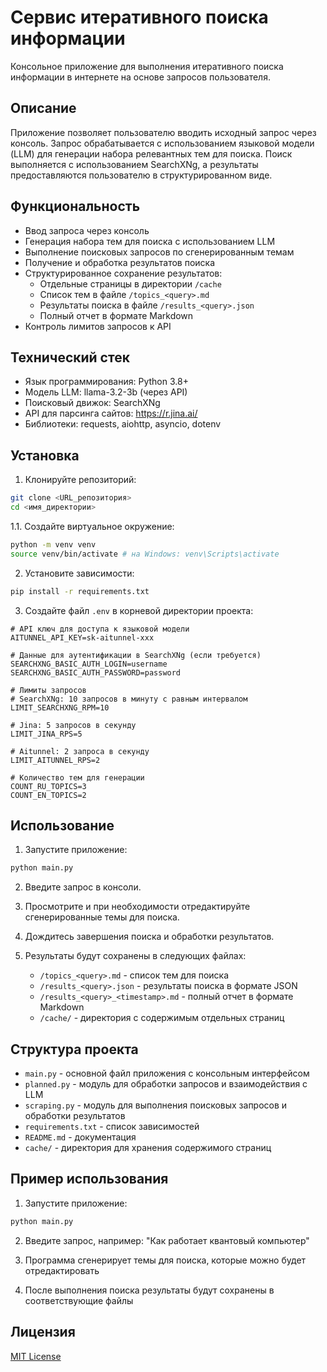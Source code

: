 # Сервис итеративного поиска информации

Консольное приложение для выполнения итеративного поиска информации в интернете на основе запросов пользователя.

## Описание

Приложение позволяет пользователю вводить исходный запрос через консоль. Запрос обрабатывается с использованием языковой модели (LLM) для генерации набора релевантных тем для поиска. Поиск выполняется с использованием SearchXNg, а результаты предоставляются пользователю в структурированном виде.

## Функциональность

- Ввод запроса через консоль
- Генерация набора тем для поиска с использованием LLM
- Выполнение поисковых запросов по сгенерированным темам
- Получение и обработка результатов поиска
- Структурированное сохранение результатов:
  - Отдельные страницы в директории `/cache`
  - Список тем в файле `/topics_<query>.md`
  - Результаты поиска в файле `/results_<query>.json`
  - Полный отчет в формате Markdown
- Контроль лимитов запросов к API

## Технический стек

- Язык программирования: Python 3.8+
- Модель LLM: llama-3.2-3b (через API)
- Поисковый движок: SearchXNg
- API для парсинга сайтов: https://r.jina.ai/
- Библиотеки: requests, aiohttp, asyncio, dotenv

## Установка

1. Клонируйте репозиторий:
```bash
git clone <URL_репозитория>
cd <имя_директории>
```

1.1. Создайте виртуальное окружение:
```bash
python -m venv venv
source venv/bin/activate # на Windows: venv\Scripts\activate
```

2. Установите зависимости:
```bash
pip install -r requirements.txt
```

3. Создайте файл `.env` в корневой директории проекта:
```
# API ключ для доступа к языковой модели
AITUNNEL_API_KEY=sk-aitunnel-xxx

# Данные для аутентификации в SearchXNg (если требуется)
SEARCHXNG_BASIC_AUTH_LOGIN=username
SEARCHXNG_BASIC_AUTH_PASSWORD=password

# Лимиты запросов
# SearchXNg: 10 запросов в минуту с равным интервалом
LIMIT_SEARCHXNG_RPM=10

# Jina: 5 запросов в секунду
LIMIT_JINA_RPS=5

# Aitunnel: 2 запроса в секунду
LIMIT_AITUNNEL_RPS=2

# Количество тем для генерации
COUNT_RU_TOPICS=3
COUNT_EN_TOPICS=2
```

## Использование

1. Запустите приложение:
```bash
python main.py
```

2. Введите запрос в консоли.

3. Просмотрите и при необходимости отредактируйте сгенерированные темы для поиска.

4. Дождитесь завершения поиска и обработки результатов.

5. Результаты будут сохранены в следующих файлах:
   - `/topics_<query>.md` - список тем для поиска
   - `/results_<query>.json` - результаты поиска в формате JSON
   - `/results_<query>_<timestamp>.md` - полный отчет в формате Markdown
   - `/cache/` - директория с содержимым отдельных страниц

## Структура проекта

- `main.py` - основной файл приложения с консольным интерфейсом
- `planned.py` - модуль для обработки запросов и взаимодействия с LLM
- `scraping.py` - модуль для выполнения поисковых запросов и обработки результатов
- `requirements.txt` - список зависимостей
- `README.md` - документация
- `cache/` - директория для хранения содержимого страниц

## Пример использования

1. Запустите приложение:
```bash
python main.py
```

2. Введите запрос, например: "Как работает квантовый компьютер"

3. Программа сгенерирует темы для поиска, которые можно будет отредактировать

4. После выполнения поиска результаты будут сохранены в соответствующие файлы

## Лицензия

[MIT License](LICENSE) 